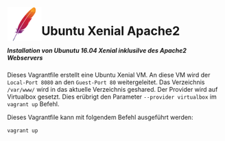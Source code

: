 <img align="left" width="80" height="80" src="/99-Images/apache.png" alt="Apache Logo">

# Ubuntu Xenial Apache2

##### Installation von Ubunutu 16.04 Xenial inklusilve des Apache2 Webservers

Dieses Vagrantfile erstellt eine Ubuntu Xenial VM. An diese VM wird der `Local-Port 8080` an den `Guest-Port 80` weitergeleitet.
Das Verzeichnis `/var/www/` wird in das aktuelle Verzeichnis geshared. Der Provider wird auf Virtualbox gesetzt.
Dies erübrigt den Parameter `--provider virtualbox` im `vagrant up` Befehl.

Dieses Vagrantfile kann mit folgendem Befehl ausgeführt werden:

```
vagrant up
```

